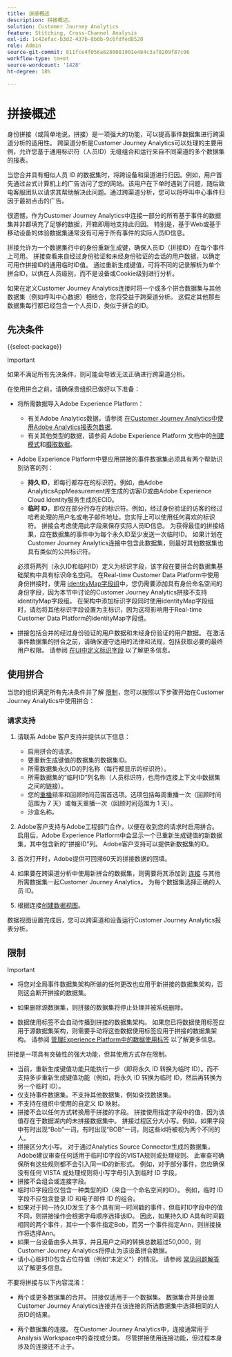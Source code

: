 ```yaml
---
title: 拼接概述
description: 拼接概述。
solution: Customer Journey Analytics
feature: Stitching, Cross-Channel Analysis
exl-id: 1c42efac-b3d2-437b-8b0b-9c6fdfed8520
role: Admin
source-git-commit: 811fce4f056a6280081901e484c3af8209f87c06
workflow-type: tm+mt
source-wordcount: '1428'
ht-degree: 18%

---
```


# 拼接概述

身份拼接（或简单地说，拼接）是一项强大的功能，可以提高事件数据集进行跨渠道分析的适用性。 跨渠道分析是Customer Journey Analytics可以处理的主要用例，允许您基于通用标识符（人员ID）无缝组合和运行来自不同渠道的多个数据集的报表。

当您合并具有相似人员 ID 的数据集时，将跨设备和渠道进行归因。例如，用户首先通过台式计算机上的广告访问了您的网站。该用户在下单时遇到了问题，随后致电客服团队以请求其帮助解决此问题。通过跨渠道分析，您可以将呼叫中心事件归因于最初点击的广告。

很遗憾，作为Customer Journey Analytics中连接一部分的所有基于事件的数据集并非都填充了足够的数据，开箱即用地支持此归因。 特别是，基于Web或基于移动设备的体验数据集通常没有可用于所有事件的实际人员ID信息。

拼接允许为一个数据集行中的身份重新生成键，确保人员ID（拼接ID）在每个事件上可用。 拼接查看来自经过身份验证和未经身份验证的会话的用户数据，以确定可用作拼接ID的通用临时ID值。 通过重新生成键值，可将不同的记录解析为单个拼合ID，以供在人员级别，而不是设备或Cookie级别进行分析。

如果在定义Customer Journey Analytics连接时将一个或多个拼合数据集与其他数据集（例如呼叫中心数据）相结合，您将受益于跨渠道分析。 这假定其他那些数据集每行都已经包含一个人员ID，类似于拼合的ID。


## 先决条件

{{select-package}}

>[!IMPORTANT]
>
>如果不满足所有先决条件，则可能会导致无法正确进行跨渠道分析。

在使用拼合之前，请确保贵组织已做好以下准备：

* 将所需数据导入Adobe Experience Platform：

   * 有关Adobe Analytics数据，请参阅 [在Customer Journey Analytics中使用Adobe Analytics报表包数据](/help/getting-started/aa-vs-cja/aa-data-in-cja.md).
   * 有关其他类型的数据，请参阅 Adobe Experience Platform 文档中的[创建模式](https://experienceleague.adobe.com/docs/experience-platform/xdm/tutorials/create-schema-ui.html?lang=zh-Hans)和[摄取数据](https://experienceleague.adobe.com/docs/experience-platform/ingestion/home.html?lang=zh-Hans)。

* Adobe Experience Platform中要应用拼接的事件数据集必须具有两个帮助识别访客的列：

   * **持久 ID**，即每行都存在的标识符。例如，由Adobe AnalyticsAppMeasurement库生成的访客ID或由Adobe Experience Cloud Identity服务生成的ECID。
   * **临时 ID**，即仅在部分行存在的标识符。例如，经过身份验证的访客的经过哈希处理的用户名或电子邮件地址。您实际上可以使用任何喜欢的标识符。 拼接会考虑使用此字段来保存实际人员ID信息。 为获得最佳的拼接结果，应在数据集的事件中为每个永久ID至少发送一次临时ID。 如果计划在Customer Journey Analytics连接中包含此数据集，则最好其他数据集也具有类似的公共标识符。

  必须将两列（永久ID和临时ID）定义为标识字段，该字段在要拼合的数据集基础架构中具有标识命名空间。 在Real-time Customer Data Platform中使用身份拼接时，使用 [identityMap字段组](https://experienceleague.adobe.com/docs/experience-platform/xdm/schema/composition.html?lang=en#identity)中，您仍需要添加具有身份命名空间的身份字段，因为本节中讨论的Customer Journey Analytics拼接不支持identityMap字段组。 在架构中添加标识字段同时使用identityMap字段组时，请勿将其他标识字段设置为主标识，因为这将影响用于Real-time Customer Data Platform的identityMap字段组。

* 拼接包括合并的经过身份验证的用户数据和未经身份验证的用户数据。 在激活事件数据集的拼合之前，请确保遵守适用的法律和法规，包括获取必要的最终用户权限。 请参阅 [在UI中定义标识字段](https://experienceleague.adobe.com/docs/experience-platform/xdm/ui/fields/identity.html?lang=en#) 以了解更多信息。


## 使用拼合

当您的组织满足所有先决条件并了解 [限制](#limitations)，您可以按照以下步骤开始在Customer Journey Analytics中使用拼合：

### 请求支持

1. 请联系 Adobe 客户支持并提供以下信息：

   * 启用拼合的请求。
   * 要重新生成键值的数据集的数据集ID。
   * 所需数据集永久ID的列名称（每行都显示的标识符）。
   * 所需数据集的“临时ID”列名称（人员标识符，也用作连接上下文中数据集之间的链接）。
   * 您的[重播](explained.md)频率和回顾时间范围首选项。选项包括每周重播一次（回顾时间范围为 7 天）或每天重播一次（回顾时间范围为 1 天）。
   * 沙盒名称。


2. Adobe客户支持与Adobe工程部门合作，以便在收到您的请求时启用拼合。 启用后，Adobe Experience Platform中会显示一个已重新生成键值的新数据集，其中包含新的“拼接ID”列。 Adobe客户支持可以提供新数据集的ID。

3. 首次打开时，Adobe提供可回溯60天的拼接数据的回填。

4. 如果要在跨渠道分析中使用新拼合的数据集，则需要将其添加到 [连接](../connections/overview.md) 与其他所需数据集一起Customer Journey Analytics。 为每个数据集选择正确的人员 ID。

5. 根据连接[创建数据视图](/help/data-views/create-dataview.md)。

<!-- To do: Paragraph on backfill once product and marketing determine the best way forward. -->

数据视图设置完成后，您可以跨渠道和设备运行Customer Journey Analytics报表分析。

<!-- Uncomment once stitching UI is available (for limited testing)..

### Do It Yourself

|Positive|[!BADGE New Feature]{type=Positive before-title="false"}|

{{release-limited-testing-section}}

Alternatively, you can set up and use stitching through the Customer Journey Analytics user interface:

1. Go to the [Create and manage stitched datasets](stitching-ui.md) and follow steps to rekey your dataset.

2. [Create a connection](/help/connections/create-connection.md) in Customer Journey Analytics using the newly generated dataset and any other datasets that you want to include. Choose the correct person ID for each dataset.

3. [Create a connection](/help/connections/create-connection.md) in Customer Journey Analytics using the newly generated dataset and any other datasets that you want to include. Choose the correct person ID for each dataset.
   
4. [Create a data view](/help/data-views/create-dataview.md) based on the connection.

Once the data view is set up, the cross-channel analysis in Customer Journey Analytics is just like any other analysis in Customer Journey Analytics, except now the data operates across channels and devices.

-->


## 限制

>[!IMPORTANT]
>
>* 将您对全局事件数据集架构所做的任何更改也应用于新拼接的数据集架构，否则这会断开拼接的数据集。
>
>* 如果删除源数据集，则拼接的数据集将停止处理并被系统删除。
>
>* 数据使用标签不会自动传播到拼接的数据集架构。 如果您已将数据使用标签应用于源数据集架构，则需要手动将这些数据使用标签应用于拼接的数据集架构。 请参阅 [管理Experience Platform中的数据使用标签](https://experienceleague.adobe.com/docs/experience-platform/data-governance/labels/overview.html?lang=zh-Hans) 以了解更多信息。

拼接是一项具有突破性的强大功能，但其使用方式存在限制。

* 当前，重新生成键值功能只能执行一步（即将永久 ID 转换为临时 ID）。而不支持多步重新生成键值功能（例如，将永久 ID 转换为临时 ID，然后再转换为另一个临时 ID）。
* 仅支持事件数据集。不支持其他数据集，例如查找数据集。
* 不支持在组织中使用的自定义 ID 映射。
* 拼接不会以任何方式转换用于拼接的字段。 拼接使用指定字段中的值，因为该值存在于数据湖内的未拼接数据集中。 拼接过程区分大小写。例如，如果字段中有时出现“Bob”一词，有时出现“BOB”一词，则这些id将被视为两个不同的人。
* 拼接区分大小写。 对于通过Analytics Source Connector生成的数据集，Adobe建议审查任何适用于临时ID字段的VISTA规则或处理规则。 此审查可确保所有这些规则都不会引入同一ID的新形式。 例如，对于部分事件，您应确保没有任何 VISTA 或处理规则将小写字母引入到临时 ID 字段。
* 拼接不会组合或连接字段。
* 临时ID字段应仅包含一种类型的ID（来自一个命名空间的ID）。 例如，临时 ID 字段不应包含登录 ID 和电子邮件 ID 的组合。
* 如果对于同一持久ID发生了多个具有同一时间戳的事件，但临时ID字段中的值不同，则拼接操作会根据字母顺序选择该ID。 因此，如果持久ID A具有时间戳相同的两个事件，其中一个事件指定Bob，而另一个事件指定Ann，则拼接操作将选择Ann。
* 如果一台设备由多人共享，并且用户之间的转换总数超过50,000，则Customer Journey Analytics将停止为该设备拼合数据。
* 请小心临时ID包含占位符值（例如“未定义”）的情况。 请参阅 [常见问题解答](faq.md) 以了解更多信息。

不要将拼接与以下内容混淆：

* 两个或更多数据集的合并。 拼接仅适用于一个数据集。 数据集合并是设置Customer Journey Analytics连接并在该连接的所选数据集中选择相同的人员ID的结果。

* 两个数据集的连接。 在Customer Journey Analytics中，连接通常用于Analysis Workspace中的查找或分类。 尽管拼接使用连接功能，但过程本身涉及的连接还不止于。
